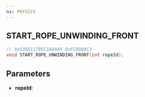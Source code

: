 ```yaml
---
ns: PHYSICS
---
```

## START_ROPE_UNWINDING_FRONT

```c
// 0x538D1179EC1AA9A9 0xFC0DB4C3
void START_ROPE_UNWINDING_FRONT(int ropeId);
```

## Parameters
* **ropeId**:
